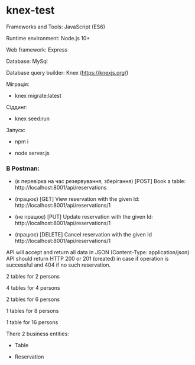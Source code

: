 # knex-test

Frameworks and Tools:
JavaScript (ES6) 

Runtime environment: Node.js 10+

Web framework: Express

Database: MySql

Database query builder: Knex (https://knexjs.org/) 

Міграція: 

- knex migrate:latest

Сіддинг: 

- knex seed:run

Запуск:

- npm i

- node server.js

### В Postman:

- (є перевірка на час резервування, зберігання) [POST] Book a table:                            http://localhost:8001/api/reservations

- (працює) [GET] View reservation with the given Id:       http://localhost:8001/api/reservations/1

- (не працює) [PUT] Update reservation with the given Id:     http://localhost:8001/api/reservations/1

- (працює) [DELETE] Cancel reservation with the given Id   http://localhost:8001/api/reservations/1

API will accept and return all data in JSON (Content-Type: application/json) 
API should return HTTP 200 or 201 (created) in case if operation is successful and 404 if no such reservation.

2 tables for 2 persons 

4 tables for 4 persons 

2 tables for 6 persons

1 tables for 8 persons 

1 table for 16 persons

There 2 business entities:

- Table 

- Reservation

